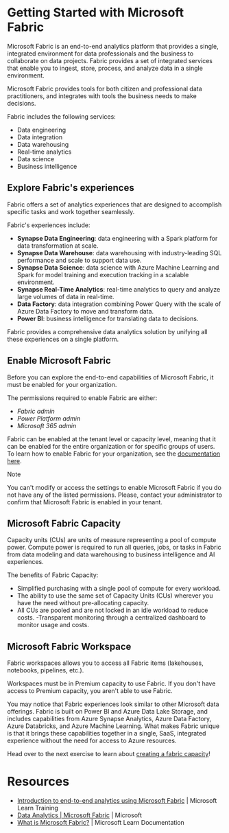 # Getting Started with Microsoft Fabric

Microsoft Fabric is an end-to-end analytics platform that provides a single, integrated environment for data professionals and the business to collaborate on data projects. Fabric provides a set of integrated services that enable you to ingest, store, process, and analyze data in a single environment.

Microsoft Fabric provides tools for both citizen and professional data practitioners, and integrates with tools the business needs to make decisions.

Fabric includes the following services:

- Data engineering
- Data integration
- Data warehousing
- Real-time analytics
- Data science
- Business intelligence

## Explore Fabric's experiences

Fabric offers a set of analytics experiences that are designed to accomplish specific tasks and work together seamlessly.

Fabric's experiences include:

- **Synapse Data Engineering**: data engineering with a Spark platform for data transformation at scale.
- **Synapse Data Warehouse**: data warehousing with industry-leading SQL performance and scale to support data use.
- **Synapse Data Science**: data science with Azure Machine Learning and Spark for model training and execution tracking in a scalable environment.
- **Synapse Real-Time Analytics**: real-time analytics to query and analyze large volumes of data in real-time.
- **Data Factory**: data integration combining Power Query with the scale of Azure Data Factory to move and transform data.
- **Power BI**: business intelligence for translating data to decisions.

Fabric provides a comprehensive data analytics solution by unifying all these experiences on a single platform.

## Enable Microsoft Fabric

Before you can explore the end-to-end capabilities of Microsoft Fabric, it must be enabled for your organization.

The permissions required to enable Fabric are either:

- *Fabric admin*
- *Power Platform admin*
- *Microsoft 365 admin*

Fabric can be enabled at the tenant level or capacity level, meaning that it can be enabled for the entire organization or for specific groups of users. To learn how to enable Fabric for your organization, see the [documentation here](https://learn.microsoft.com/fabric/get-started/fabric-trial#administer-user-access-to-a-fabric-preview-trial/?WT.mc_id=academic-114547-leestott).

> [!NOTE]
> You can't modify or access the settings to enable Microsoft Fabric if you do not have any of the listed permissions. Please, contact your administrator to confirm that Microsoft Fabric is enabled in your tenant.

## Microsoft Fabric Capacity

Capacity units (CUs) are units of measure representing a pool of compute power. Compute power is required to run all queries, jobs, or tasks in Fabric from data modeling and data warehousing to business intelligence and AI experiences.

The benefits of Fabric Capacity:

- Simplified purchasing with a single pool of compute for every workload.
- The ability to use the same set of Capacity Units (CUs) wherever you have the need without pre-allocating capacity.
- All CUs are pooled and are not locked in an idle workload to reduce costs.
-Transparent monitoring through a centralized dashboard to monitor usage and costs.

## Microsoft Fabric Workspace

Fabric workspaces allows you to access all Fabric items (lakehouses, notebooks, pipelines, etc.).

Workspaces must be in Premium capacity to use Fabric. If you don't have access to Premium capacity, you aren't able to use Fabric.

You may notice that Fabric experiences look similar to other Microsoft data offerings. Fabric is built on Power BI and Azure Data Lake Storage, and includes capabilities from Azure Synapse Analytics, Azure Data Factory, Azure Databricks, and Azure Machine Learning. What makes Fabric unique is that it brings these capabilities together in a single, SaaS, integrated experience without the need for access to Azure resources.

Head over to the next exercise to learn about [creating a fabric capacity](../01-create-fabric-capacity/README.md?WT.mc_id=academic-114547-leestott)!

# Resources

- [Introduction to end-to-end analytics using Microsoft Fabric](https://learn.microsoft.com/training/modules/introduction-end-analytics-use-microsoft-fabric/?WT.mc_id=academic-114547-leestott) | Microsoft Learn Training
- [Data Analytics | Microsoft Fabric](https://www.microsoft.com/microsoft-fabric/?WT.mc_id=academic-114547-leestott) | Microsoft
- [What is Microsoft Fabric?](https://learn.microsoft.com/fabric/get-started/microsoft-fabric-overview/?WT.mc_id=academic-114547-leestott) | Microsoft Learn Documentation
